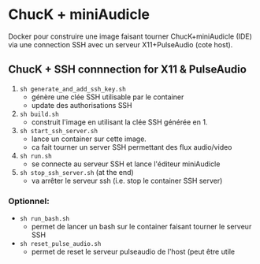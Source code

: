 # ChucK + miniAudicle

Docker pour construire une image faisant tourner ChucK+miniAudicle (IDE) via une connection SSH avec un serveur X11+PulseAudio (cote host).

## ChucK + SSH connnection for X11 & PulseAudio

1. ```sh generate_and_add_ssh_key.sh```
	- génère une clée SSH utilisable par le container
	- update des authorisations SSH
2. ```sh build.sh```
	- construit l'image en utilisant la clée SSH générée en 1.
3. ```sh start_ssh_server.sh```
	- lance un container sur cette image.
	- ca fait tourner un server SSH permettant des flux audio/video
4. ```sh run.sh```
	- se connecte au serveur SSH et lance l'éditeur miniAudicle
5. ```sh stop_ssh_server.sh``` (at the end)
	- va arrêter le serveur ssh (i.e. stop le container SSH server)

### Optionnel:
- ```sh run_bash.sh```
	- permet de lancer un bash sur le container faisant tourner le serveur SSH
- ```sh reset_pulse_audio.sh```
	- permet de reset le serveur pulseaudio de l'host (peut être utile
